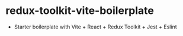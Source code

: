# redux-toolkit-vite-boilerplate

- Starter boilerplate with Vite + React + Redux Toolkit + Jest + Eslint
